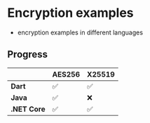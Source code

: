 # Encryption examples
- encryption examples in different languages
## Progress
|               | **AES256** | **X25519** |
|---------------|------------|------------|
| **Dart**      | ✅         | ✅         |
| **Java**      | ✅         | ❌         |
| **.NET Core** | ✅         | ✅         |
